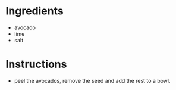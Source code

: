 # Ingredients
- avocado
- lime
- salt
# Instructions
- peel the avocados, remove the seed and add the rest to a bowl.

